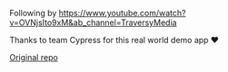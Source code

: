 Following by https://www.youtube.com/watch?v=OVNjsIto9xM&ab_channel=TraversyMedia

Thanks to team Cypress for this real world demo app ❤️

<a href="https://github.com/cypress-io/cypress-realworld-app">Original repo</a>
